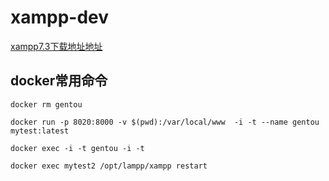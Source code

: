 # xampp-dev

[xampp7.3下载地址地址](https://excellmedia.dl.sourceforge.net/project/xampp/XAMPP%20Linux/7.3.10/xampp-linux-x64-7.3.10-1-installer.run)

## docker常用命令

`docker rm gentou`

`docker run -p 8020:8000 -v $(pwd):/var/local/www  -i -t --name gentou mytest:latest`

`docker exec -i -t gentou -i -t`

`docker exec mytest2 /opt/lampp/xampp restart`
